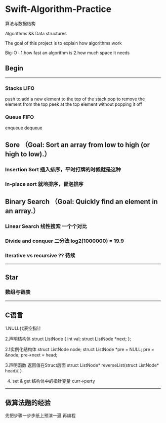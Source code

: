 # Swift-Algorithm-Practice
算法与数据结构

Algorithms && Data structures

The goal of this project is to explain how algorithms work

Big-O :
1.how fast an algorithm is 
2.how much space it needs


## Begin 
-------------------------------------------------------------------
### Stacks LIFO
push to add a new element to the top of the stack
pop to remove the element from the top
peek at the top element without popping it off

### Queue FIFO
enqueue 
dequeue

## Sore （Goal: Sort an array from low to high (or high to low).）
### Insertion Sort 插入排序，平时打牌的时候就是这种
### In-place sort 就地排序，冒泡排序

## Binary Search （Goal: Quickly find an element in an array.）
### Linear Search 线性搜索 一个个对比
### Divide and conquer 二分法 log2(1000000) = 19.9
### Iterative vs recursive ?? 待续


-------------------------------------------------------------------

## Star
### 数组与链表


-------------------------------------------------------------------
## C语言
1.NULL代表空指针

2.声明结构体
 struct ListNode {
     int val;
     struct ListNode *next;
 };
 
 2.1实例化结构体
 struct ListNode node;
 struct ListNode *pre = NULL;
 pre = &node;
 pre->next = head;

 3.声明函数 返回值在Struct后面
 struct ListNode* reverseList(struct ListNode* head){
 }
 
 4. set & get 结构体中的指针变量
 curr->perty
 
 
 -------------------------------------------------------------------
 ## 做算法题的经验
 先把步骤一步步纸上预演一遍
 再编程
